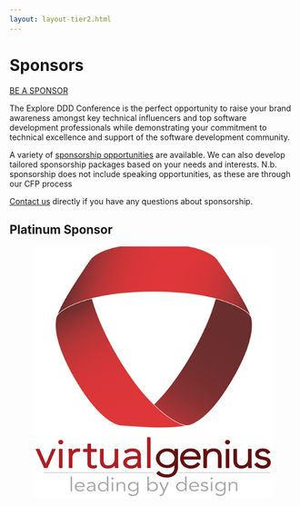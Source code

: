 ```yaml
---
layout: layout-tier2.html
---
```

<div class="section hero sponsors"></div>
<div class="container sponsors-page">
    <div class="col-lg-6 col-lg-offset-3">
        <h1 class="text-center">Sponsors</h1>
        <div class="text-center"><a class="btn" href="Explore DDD 2025 Sponsorship Opportunities.pdf">BE A SPONSOR</a></div>
        <p>The Explore DDD Conference is the perfect opportunity to raise your brand awareness amongst key technical influencers and top software development professionals while demonstrating your commitment to technical excellence and support of the software development community.</p>
        <p>A variety of <a href="Explore DDD 2025 Sponsorship Opportunities.pdf">sponsorship opportunities</a> are available. We can also develop tailored sponsorship packages based on your needs and interests. N.b. sponsorship does not include speaking opportunities, as these are through our CFP process</p>
        <p><a href="mailto:contact@exploreddd.com">Contact us</a> directly if you have any questions about sponsorship.</p>
        <div id="sponsors-container">
            <h2 class="text-center">Platinum Sponsor</h2>
            <figure>
                <a href="https://www.virtualgenius.com/">
                    <img src="../img/logos/sponsor-virtual-genius.png" class="virtual-genius">
                </a>
            </figure>
        </div> <!-- #sponsors-container -->
    </div>
</div>
